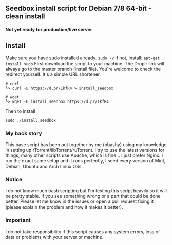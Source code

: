 ## Seedbox install script for Debian 7/8 64-bit - clean install

#### Not yet ready for production/live server

## Install
Make sure you have sudo installed already. `sudo -V` if not, install: `apt-get install sudo`
First download the script to your machine. The Droplr link will always go to the master branch (install file).
You're welcome to check the redirect yourself. It's a simple URL shortener.
```
# curl
└> curl -L https://d.pr/1kfR4 > install_seedbox

# wget
└> wget -O install_seedbox https://d.pr/1kfR4
```
Then to install
```
sudo ./install_seedbox
```

### My back story
This base script has been put together by me (bbashy) using my knowledge in setting up rTorrent/libTorrent/ruTorrent.
I try to use the latest versions for things, many other scripts use Apache, which is fine... I just prefer Nginx. I run the exact same setup
and it runs perfectly, I seed every version of Mint, Debian, Ubuntu and Arch Linux OSs.

### Notice
I do not know much bash scripting but I'm testing this script heavily so it will be pretty stable. If you see something wrong or a part that
could be done better. Please let me know in the issues or open a pull request fixing it (please explain the problem and how it makes it better).

### Important
I do not take responsibility if this script causes any system errors, loss of data or problems with your server or machine.